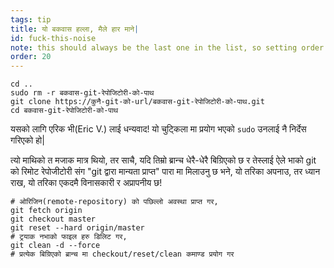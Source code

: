 ```yaml
---
tags: tip
title: यो बकवास हल्ला, मैले हार माने|
id: fuck-this-noise
note: this should always be the last one in the list, so setting order to 20 so I don't have to re-name/re-order it
order: 20
---
```


```git
cd ..
sudo rm -r बकवास-git-रेपोजिटोरी-को-पाथ
git clone https://कुनै-git-को-url/बकवास-git-रेपोजिटोरी-को-पाथ.git
cd बकवास-git-रेपोजिटोरी-को-पाथ
```

यसको लागि एरिक भी(Eric V.) लाई धन्यवाद! यो चुट्किला मा प्रयोग भएको `sudo` उनलाई नै निर्देस गरिएको हो|

त्यो माथिको त मजाक मात्र थियो, तर साचै, यदि तिम्रो ब्रान्च धेरै-धेरै बिग्रिएको छ र तेस्लाई ऐले भाको git को रिमोट रेपोजीटोरी संग "git द्वारा मान्यता प्राप्त" पारा मा मिलाउनु छ भने, यो तरिका अपनाउ, तर ध्यान राख, यो तरिका एकदमै विनासकारी र अप्रापनीय छ!

```git
# ओरिजिन(remote-repository) को पछिल्लो अवस्था प्राप्त गर,
git fetch origin
git checkout master
git reset --hard origin/master
# ट्रयाक नभाको फाइल हरु डिलिट गर,
git clean -d --force
# प्रत्येक बिग्रिएको ब्रान्च मा checkout/reset/clean कमाण्ड प्रयोग गर
```
